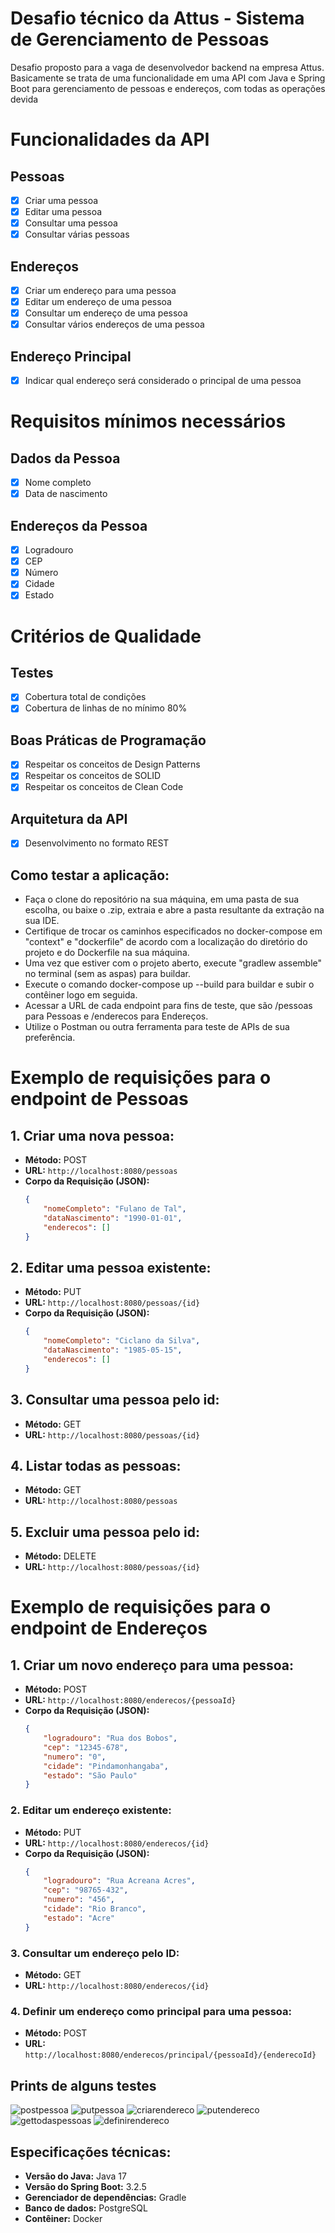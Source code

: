 # Desafio técnico da Attus - Sistema de Gerenciamento de Pessoas

Desafio proposto para a vaga de desenvolvedor backend na empresa Attus. Basicamente se trata de uma funcionalidade em uma API com Java e Spring Boot para gerenciamento de pessoas e endereços, com todas as operações devida


# Funcionalidades da API

## Pessoas
- [x] Criar uma pessoa
- [x] Editar uma pessoa
- [x] Consultar uma pessoa
- [x] Consultar várias pessoas

## Endereços
- [x] Criar um endereço para uma pessoa
- [x] Editar um endereço de uma pessoa
- [x] Consultar um endereço de uma pessoa
- [x] Consultar vários endereços de uma pessoa

## Endereço Principal
- [x] Indicar qual endereço será considerado o principal de uma pessoa


# Requisitos mínimos necessários

## Dados da Pessoa
- [x] Nome completo
- [x] Data de nascimento

## Endereços da Pessoa
- [x] Logradouro
- [x] CEP
- [x] Número
- [x] Cidade
- [x] Estado

# Critérios de Qualidade

## Testes
- [x] Cobertura total de condições
- [x] Cobertura de linhas de no mínimo 80%

## Boas Práticas de Programação
- [x] Respeitar os conceitos de Design Patterns
- [x] Respeitar os conceitos de SOLID
- [x] Respeitar os conceitos de Clean Code

## Arquitetura da API
- [x] Desenvolvimento no formato REST


## Como testar a aplicação:

- Faça o clone do repositório na sua máquina, em uma pasta de sua escolha, ou baixe o .zip, extraia e abre a pasta resultante da extração na sua IDE.
- Certifique de trocar os caminhos especificados no docker-compose em "context" e "dockerfile" de acordo com a localização do diretório do projeto e do Dockerfile na sua máquina.
- Uma vez que estiver com o projeto aberto, execute "gradlew assemble" no terminal (sem as aspas) para buildar.
- Execute o comando docker-compose up --build para buildar e subir o contêiner logo em seguida.
- Acessar a URL de cada endpoint para fins de teste, que são /pessoas para Pessoas e /enderecos para Endereços.
- Utilize o Postman ou outra ferramenta para teste de APIs de sua preferência.

# Exemplo de requisições para o endpoint de Pessoas

## 1. Criar uma nova pessoa:

- **Método:** POST
- **URL:** `http://localhost:8080/pessoas`
- **Corpo da Requisição (JSON):**
  ```json
  {
      "nomeCompleto": "Fulano de Tal",
      "dataNascimento": "1990-01-01",
      "enderecos": []
  }

## 2. Editar uma pessoa existente:

- **Método:** PUT
- **URL:** `http://localhost:8080/pessoas/{id}`
- **Corpo da Requisição (JSON):**
  ```json
  {
      "nomeCompleto": "Ciclano da Silva",
      "dataNascimento": "1985-05-15",
      "enderecos": []
  }
  
## 3. Consultar uma pessoa pelo id:
- **Método:** GET
- **URL:** `http://localhost:8080/pessoas/{id}`

## 4. Listar todas as pessoas:
- **Método:** GET
- **URL:** `http://localhost:8080/pessoas`


## 5. Excluir uma pessoa pelo id:
- **Método:** DELETE
- **URL:** `http://localhost:8080/pessoas/{id}`


# Exemplo de requisições para o endpoint de Endereços

## 1. Criar um novo endereço para uma pessoa:

- **Método:** POST
- **URL:** `http://localhost:8080/enderecos/{pessoaId}`
- **Corpo da Requisição (JSON):**
  ```json
  {
      "logradouro": "Rua dos Bobos",
      "cep": "12345-678",
      "numero": "0",
      "cidade": "Pindamonhangaba",
      "estado": "São Paulo"
  }

### 2. Editar um endereço existente:

- **Método:** PUT
- **URL:** `http://localhost:8080/enderecos/{id}`
- **Corpo da Requisição (JSON):**
  ```json
  {
      "logradouro": "Rua Acreana Acres",
      "cep": "98765-432",
      "numero": "456",
      "cidade": "Rio Branco",
      "estado": "Acre"
  }

### 3. Consultar um endereço pelo ID:

- **Método:** GET
- **URL:** `http://localhost:8080/enderecos/{id}`

### 4. Definir um endereço como principal para uma pessoa:

- **Método:** POST
- **URL:** `http://localhost:8080/enderecos/principal/{pessoaId}/{enderecoId}`

## Prints de alguns testes
![postpessoa](https://github.com/josericardo0/attus_gerenciamento_pessoas/assets/92414548/665bcbc1-a13f-448b-b6d3-17698d37b501)
![putpessoa](https://github.com/josericardo0/attus_gerenciamento_pessoas/assets/92414548/38b9e7dd-2ba1-47b9-8a35-f6a85e6b232c)
![criarendereco](https://github.com/josericardo0/attus_gerenciamento_pessoas/assets/92414548/b76d686f-c0f5-495a-bc37-41dcf4bf96f2)
![putendereco](https://github.com/josericardo0/attus_gerenciamento_pessoas/assets/92414548/269b3a5a-95e9-46b1-8279-c70764783997)
![gettodaspessoas](https://github.com/josericardo0/attus_gerenciamento_pessoas/assets/92414548/062ed432-c30f-4cbf-abe1-681ccba19cd2)
![definirendereco](https://github.com/josericardo0/attus_gerenciamento_pessoas/assets/92414548/83fda232-ce31-435a-8f6e-c8501906e3fa)








## Especificações técnicas:

- **Versão do Java:** Java 17
- **Versão do Spring Boot:** 3.2.5
- **Gerenciador de dependências:** Gradle
- **Banco de dados:** PostgreSQL
- **Contêiner:** Docker
